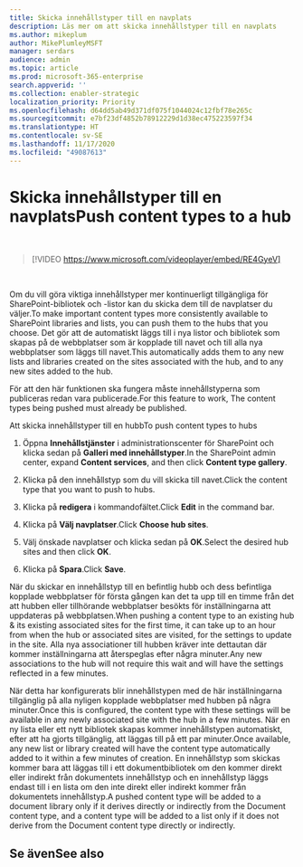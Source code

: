 ```yaml
---
title: Skicka innehållstyper till en navplats
description: Läs mer om att skicka innehållstyper till en navplats
ms.author: mikeplum
author: MikePlumleyMSFT
manager: serdars
audience: admin
ms.topic: article
ms.prod: microsoft-365-enterprise
search.appverid: ''
ms.collection: enabler-strategic
localization_priority: Priority
ms.openlocfilehash: d64dd5ab49d371df075f1044024c12fbf78e265c
ms.sourcegitcommit: e7bf23df4852b78912229d1d38ec475223597f34
ms.translationtype: HT
ms.contentlocale: sv-SE
ms.lasthandoff: 11/17/2020
ms.locfileid: "49087613"
---
```

# <a name="push-content-types-to-a-hub"></a><span data-ttu-id="66483-103">Skicka innehållstyper till en navplats</span><span class="sxs-lookup"><span data-stu-id="66483-103">Push content types to a hub</span></span>

</br>

> [!VIDEO https://www.microsoft.com/videoplayer/embed/RE4GyeV]  

</br>


<span data-ttu-id="66483-104">Om du vill göra viktiga innehållstyper mer kontinuerligt tillgängliga för SharePoint-bibliotek och -listor kan du skicka dem till de navplatser du väljer.</span><span class="sxs-lookup"><span data-stu-id="66483-104">To make important content types more consistently available to SharePoint libraries and lists, you can push them to the hubs that you choose.</span></span> <span data-ttu-id="66483-105">Det gör att de automatiskt läggs till i nya listor och bibliotek som skapas på de webbplatser som är kopplade till navet och till alla nya webbplatser som läggs till navet.</span><span class="sxs-lookup"><span data-stu-id="66483-105">This automatically adds them to any new lists and libraries created on the sites associated with the hub, and to any new sites added to the hub.</span></span>

<span data-ttu-id="66483-106">För att den här funktionen ska fungera måste innehållstyperna som publiceras redan vara publicerade.</span><span class="sxs-lookup"><span data-stu-id="66483-106">For this feature to work, The content types being pushed must already be published.</span></span>

<span data-ttu-id="66483-107">Att skicka innehållstyper till en hubb</span><span class="sxs-lookup"><span data-stu-id="66483-107">To push content types to hubs</span></span>

1. <span data-ttu-id="66483-108">Öppna **Innehållstjänster** i administrationscenter för SharePoint och klicka sedan på **Galleri med innehållstyper**.</span><span class="sxs-lookup"><span data-stu-id="66483-108">In the SharePoint admin center, expand **Content services**, and then click **Content type gallery**.</span></span>

2. <span data-ttu-id="66483-109">Klicka på den innehållstyp som du vill skicka till navet.</span><span class="sxs-lookup"><span data-stu-id="66483-109">Click the content type that you want to push to hubs.</span></span>

3. <span data-ttu-id="66483-110">Klicka på **redigera** i kommandofältet.</span><span class="sxs-lookup"><span data-stu-id="66483-110">Click **Edit** in the command bar.</span></span>
 
4. <span data-ttu-id="66483-111">Klicka på **Välj navplatser**.</span><span class="sxs-lookup"><span data-stu-id="66483-111">Click **Choose hub sites**.</span></span>
 
5. <span data-ttu-id="66483-112">Välj önskade navplatser och klicka sedan på **OK**.</span><span class="sxs-lookup"><span data-stu-id="66483-112">Select the desired hub sites and then click **OK**.</span></span>
 
6. <span data-ttu-id="66483-113">Klicka på **Spara**.</span><span class="sxs-lookup"><span data-stu-id="66483-113">Click **Save**.</span></span>

<span data-ttu-id="66483-114">När du skickar en innehållstyp till en befintlig hubb och dess befintliga kopplade webbplatser för första gången kan det ta upp till en timme från det att hubben eller tillhörande webbplatser besökts för inställningarna att uppdateras på webbplatsen.</span><span class="sxs-lookup"><span data-stu-id="66483-114">When pushing a content type to an existing hub & its existing associated sites for the first time, it can take up to an hour from when the hub or associated sites are visited, for the settings to update in the site.</span></span> <span data-ttu-id="66483-115">Alla nya associationer till hubben kräver inte dettautan där kommer inställningarna att återspeglas efter några minuter.</span><span class="sxs-lookup"><span data-stu-id="66483-115">Any new associations to the hub will not require this wait and will have the settings reflected in a few minutes.</span></span> 

<span data-ttu-id="66483-116">När detta har konfigurerats blir innehållstypen med de här inställningarna tillgänglig på alla nyligen kopplade webbplatser med hubben på några minuter.</span><span class="sxs-lookup"><span data-stu-id="66483-116">Once this is configured, the content type with these settings will be available in any newly associated site with the hub in a few minutes.</span></span> <span data-ttu-id="66483-117">När en ny lista eller ett nytt bibliotek skapas kommer innehållstypen automatiskt, efter att ha gjorts tillgänglig, att läggas till på ett par minuter.</span><span class="sxs-lookup"><span data-stu-id="66483-117">Once available, any new list or library created will have the content type automatically added to it within a few minutes of creation.</span></span> <span data-ttu-id="66483-118">En innehållstyp som skickas kommer bara att läggas till i ett dokumentbibliotek om den kommer direkt eller indirekt från dokumentets innehållstyp och en innehållstyp läggs endast till i en lista om den inte direkt eller indirekt kommer från dokumentets innehållstyp.</span><span class="sxs-lookup"><span data-stu-id="66483-118">A pushed content type will be added to a document library only if it derives directly or indirectly from the Document content type, and a content type will be added to a list only if it does not derive from the Document content type directly or indirectly.</span></span>

## <a name="see-also"></a><span data-ttu-id="66483-119">Se även</span><span class="sxs-lookup"><span data-stu-id="66483-119">See also</span></span>



  






